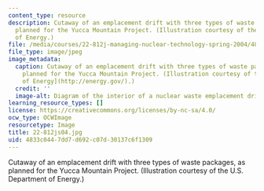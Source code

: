 ```yaml
---
content_type: resource
description: Cutaway of an emplacement drift with three types of waste packages, as
  planned for the Yucca Mountain Project. (Illustration courtesy of the U.S. Department
  of Energy.)
file: /media/courses/22-812j-managing-nuclear-technology-spring-2004/4833c0447dd7d692c07d30137c6f1309_22-812js04.jpg
file_type: image/jpeg
image_metadata:
  caption: Cutaway of an emplacement drift with three types of waste packages, as
    planned for the Yucca Mountain Project. (Illustration courtesy of the U.S. [Department
    of Energy](http://energy.gov/).)
  credit: ''
  image-alt: Diagram of the interior of a nuclear waste emplacement drift.
learning_resource_types: []
license: https://creativecommons.org/licenses/by-nc-sa/4.0/
ocw_type: OCWImage
resourcetype: Image
title: 22-812js04.jpg
uid: 4833c044-7dd7-d692-c07d-30137c6f1309
---
```

Cutaway of an emplacement drift with three types of waste packages, as planned for the Yucca Mountain Project. (Illustration courtesy of the U.S. Department of Energy.)